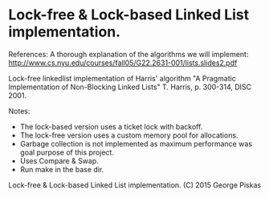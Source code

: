 Lock-free & Lock-based Linked List implementation. 
==========

References:
A thorough explanation of the algorithms we will implement:
http://www.cs.nyu.edu/courses/fall05/G22.2631-001/lists.slides2.pdf

Lock-free linkedlist implementation of Harris' algorithm
"A Pragmatic Implementation of Non-Blocking Linked Lists"
T. Harris, p. 300-314, DISC 2001.

Notes:
* The lock-based version uses a ticket lock with backoff.
* The lock-free version uses a custom memory pool for allocations.
* Garbage collection is not implemented as maximum performance was goal purpose of this project.
* Uses Compare & Swap.
* Run make in the base dir.

Lock-free & Lock-based Linked List implementation.  (C) 2015 George Piskas
